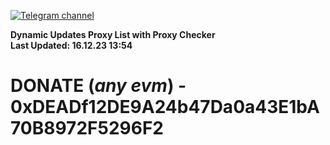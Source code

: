 [![Telegram channel](https://img.shields.io/endpoint?url=https://runkit.io/damiankrawczyk/telegram-badge/branches/master?url=https://t.me/n4z4v0d)](https://t.me/n4z4v0d) 

**Dynamic Updates Proxy List with Proxy Checker**  
**Last Updated: 16.12.23 13:54**

# DONATE (_any evm_) - 0xDEADf12DE9A24b47Da0a43E1bA70B8972F5296F2
